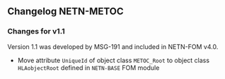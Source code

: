 ## Changelog NETN-METOC

### Changes for v1.1
Version 1.1 was developed by MSG-191 and included in NETN-FOM v4.0.

* Move attribute `UniqueId` of object class `METOC_Root` to object class `HLAobjectRoot` defined in `NETN-BASE` FOM module

